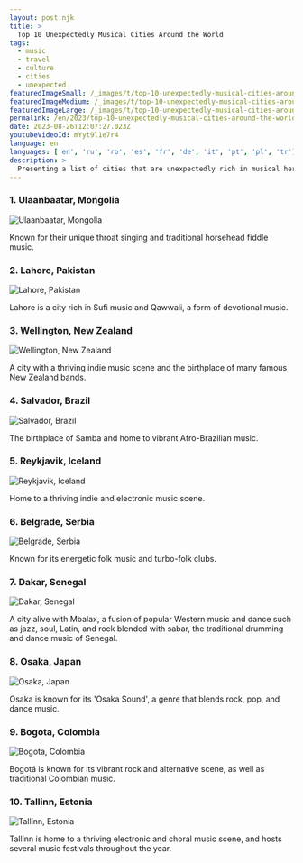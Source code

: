 ```yaml
---
layout: post.njk
title: >
  Top 10 Unexpectedly Musical Cities Around the World
tags:
  - music
  - travel
  - culture
  - cities
  - unexpected
featuredImageSmall: /_images/t/top-10-unexpectedly-musical-cities-around-the-world-cover-en-small.webp
featuredImageMedium: /_images/t/top-10-unexpectedly-musical-cities-around-the-world-cover-en-medium.webp
featuredImageLarge: /_images/t/top-10-unexpectedly-musical-cities-around-the-world-cover-en-large.webp
permalink: /en/2023/top-10-unexpectedly-musical-cities-around-the-world.html
date: 2023-08-26T12:07:27.023Z
youtubeVideoId: mYyt9l1e7r4
language: en
languages: ['en', 'ru', 'ro', 'es', 'fr', 'de', 'it', 'pt', 'pl', 'tr']
description: >
  Presenting a list of cities that are unexpectedly rich in musical heritage and vibrancy. These places may not be the first that come to mind when thinking of music, but they definitely deserve recognition for their unique contributions to the world of tunes.
---
```


### 1. Ulaanbaatar, Mongolia

![Ulaanbaatar, Mongolia](/_images/0/0552cd9d628f205f4b2d759b81fae659-medium.webp)

Known for their unique throat singing and traditional horsehead fiddle music.

### 2. Lahore, Pakistan

![Lahore, Pakistan](/_images/8/8427c6827748706bc721629ed662b262-medium.webp)

Lahore is a city rich in Sufi music and Qawwali, a form of devotional music.

### 3. Wellington, New Zealand

![Wellington, New Zealand](/_images/6/6dd5ecbc64f50de40a39875fe619e8b8-medium.webp)

A city with a thriving indie music scene and the birthplace of many famous New Zealand bands.

### 4. Salvador, Brazil

![Salvador, Brazil](/_images/0/07c3e5ac3c35e6f567997625856c9374-medium.webp)

The birthplace of Samba and home to vibrant Afro-Brazilian music.

### 5. Reykjavik, Iceland

![Reykjavik, Iceland](/_images/8/86c5b33e19b340a39699249512c779d8-medium.webp)

Home to a thriving indie and electronic music scene.

### 6. Belgrade, Serbia

![Belgrade, Serbia](/_images/b/bbcc6941b3351ba824ca2df1476ba218-medium.webp)

Known for its energetic folk music and turbo-folk clubs.

### 7. Dakar, Senegal

![Dakar, Senegal](/_images/1/1d9b2344c2cc7cb4cc3cee6b367f33a3-medium.webp)

A city alive with Mbalax, a fusion of popular Western music and dance such as jazz, soul, Latin, and rock blended with sabar, the traditional drumming and dance music of Senegal.

### 8. Osaka, Japan

![Osaka, Japan](/_images/2/2fa77810457d8f469311dc3bfb10f254-medium.webp)

Osaka is known for its 'Osaka Sound', a genre that blends rock, pop, and dance music.

### 9. Bogota, Colombia

![Bogota, Colombia](/_images/3/32d51481ce80ce2c6487eb4d21df6138-medium.webp)

Bogotá is known for its vibrant rock and alternative scene, as well as traditional Colombian music.

### 10. Tallinn, Estonia

![Tallinn, Estonia](/_images/1/1b48d6c160c60d9b0855ed80218028c1-medium.webp)

Tallinn is home to a thriving electronic and choral music scene, and hosts several music festivals throughout the year.

